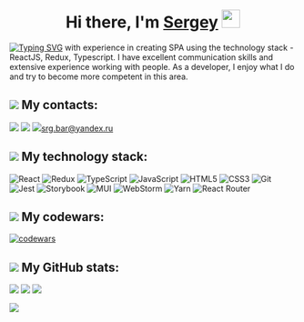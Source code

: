 <h1 align="center">Hi there, I'm <a href="https://srgbar.github.io/portfolio/" target="_blank">Sergey</a> 
<img src="https://github.com/blackcater/blackcater/raw/main/images/Hi.gif" height="32"/></h1>

[![Typing SVG](https://readme-typing-svg.herokuapp.com?color=%2336BCF7&size=18&height=25&width=260&lines=I+am+a+front-end+developer)](https://git.io/typing-svg)
<span>with experience in creating SPA using the technology stack - ReactJS, Redux, Typescript. I have excellent communication skills and extensive experience working with people. As a developer, I enjoy what I do and try to become more competent in this area.</span>

<h2><img src="https://img.icons8.com/external-soft-fill-juicy-fish/28/000000/external-contact-envelopes-and-mail-soft-fill-soft-fill-juicy-fish.png"/> My contacts:</h2>

<span><a href="https://www.linkedin.com/in/sergey-barbolin-86a587231/" target="_blank"><img src="https://img.icons8.com/fluency/40/000000/linkedin.png"/></a></span>
<span><a href="https://t.me/srg_bar/" target="_blank"><img src="https://img.icons8.com/color/40/000000/telegram-app--v1.png"/></a></span>
<span><img src="https://img.icons8.com/stickers/40/000000/apple-mail.png"/><a>srg.bar@yandex.ru</a></span>

<h2><img src="https://img.icons8.com/fluency/28/000000/stacked-organizational-chart.png"/> My technology stack:</h2>

<span>![React](https://img.shields.io/badge/react-%2320232a.svg?style=for-the-badge&logo=react&logoColor=%2361DAFB)</span>
<span>![Redux](https://img.shields.io/badge/redux-%23593d88.svg?style=for-the-badge&logo=redux&logoColor=white)</span>
<span>![TypeScript](https://img.shields.io/badge/typescript-%23007ACC.svg?style=for-the-badge&logo=typescript&logoColor=white)</span>
<span>![JavaScript](https://img.shields.io/badge/javascript-%23323330.svg?style=for-the-badge&logo=javascript&logoColor=%23F7DF1E)</span>
<span>![HTML5](https://img.shields.io/badge/html5-%23E34F26.svg?style=for-the-badge&logo=html5&logoColor=white)</span>
<span>![CSS3](https://img.shields.io/badge/css3-%231572B6.svg?style=for-the-badge&logo=css3&logoColor=white)</span>
<span>![Git](https://img.shields.io/badge/git-%23F05033.svg?style=for-the-badge&logo=git&logoColor=white)</span>
<span>![Jest](https://img.shields.io/badge/-jest-%23C21325?style=for-the-badge&logo=jest&logoColor=white)</span>
<span>![Storybook](https://img.shields.io/badge/-Storybook-FF4785?style=for-the-badge&logo=storybook&logoColor=white)</span>
<span>![MUI](https://img.shields.io/badge/MUI-%230081CB.svg?style=for-the-badge&logo=mui&logoColor=white)</span>
<span>![WebStorm](https://img.shields.io/badge/webstorm-143?style=for-the-badge&logo=webstorm&logoColor=white&color=black)</span>
<span>![Yarn](https://img.shields.io/badge/yarn-%232C8EBB.svg?style=for-the-badge&logo=yarn&logoColor=white)</span>
<span>![React Router](https://img.shields.io/badge/React_Router-CA4245?style=for-the-badge&logo=react-router&logoColor=white)</span>

<h2><img src="https://img.icons8.com/external-indigo-line-kalash/28/000000/external-brain-marketing-and-digital-marketing-indigo-line-kalash.png"/> My codewars:</h2>

[![codewars](https://www.codewars.com/users/barserg/badges/small)](https://www.codewars.com/users/barserg) 

<h2><img src="https://img.icons8.com/external-flat-dmitry-mirolyubov/28/000000/external-analytics-clipboards-flat-dmitry-mirolyubov.png"/> My GitHub stats:</h2>


<span>![](https://github-profile-summary-cards.vercel.app/api/cards/profile-details?username=srgbar&theme=solarized_dark)</span>
![](https://github-profile-summary-cards.vercel.app/api/cards/most-commit-language?username=srgbar&theme=solarized_dark)
![](https://github-profile-summary-cards.vercel.app/api/cards/stats?username=srgbar&theme=solarized_dark)

<div>
  
  ![](https://komarev.com/ghpvc/?username=srgbar)
  
</div>

  
